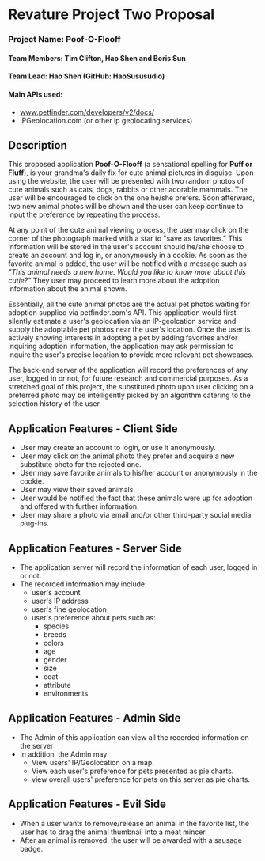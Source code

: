 # Revature Project Two Proposal
### Project Name: Poof-O-Flooff
#### Team Members: Tim Clifton, Hao Shen and Boris Sun
#### Team Lead: Hao Shen (GitHub: HaoSususudio)
#### Main APIs used:
* www.petfinder.com/developers/v2/docs/
* IPGeolocation.com (or other ip geolocating services)

## Description
This proposed application **Poof-O-Flooff** (a sensational spelling for **Puff or Fluff**), is your grandma's daily fix for cute animal pictures in disguise. Upon using the website, the user will be presented with two random photos of cute animals such as cats, dogs, rabbits or other adorable mammals. The user will be encouraged to click on the one he/she prefers. Soon afterward, two new animal photos will be shown and the user can keep continue to input the preference by repeating the process.

At any point of the cute animal viewing process, the user may click on the corner of the photograph marked with a star to "save as favorites." This information will be stored in the user's account should he/she choose to create an account and log in, or anonymously in a cookie. As soon as the favorite animal is added, the user will be notified with a message such as *"This animal needs a new home. Would you like to know more about this cutie?"* They user may proceed to learn more about the adoption information about the animal shown.

Essentially, all the cute animal photos are the actual pet photos waiting for adoption supplied via petfinder.com's API. This application would first silently estimate a user's geolocation via an IP-geolcation service and supply the adoptable pet photos near the user's location. Once the user is actively showing interests in adopting a pet by adding favorites and/or inquiring adoption information, the application may ask permission to inquire the user's precise location to provide more relevant pet showcases.

The back-end server of the application will record the preferences of any user, logged in or not, for future research and commercial purposes. As a stretched goal of this project, the substituted photo upon user clicking on a preferred photo may be intelligently picked by an algorithm catering to the selection history of the user.

## Application Features - Client Side
* User may create an account to login, or use it anonymously.
* User may click on the animal photo they prefer and acquire a new substitute photo for the rejected one.
* User may save favorite animals to his/her account or anonymously in the cookie.
* User may view their saved animals.
* User would be notified the fact that these animals were up for adoption and offered with further information.
* User may share a photo via email and/or other third-party social media plug-ins.

## Application Features - Server Side
* The application server will record the information of each user, logged in or not.
* The recorded information may include: 
  * user's account
  * user's IP address
  * user's fine geolocation
  * user's preference about pets such as:
    * species
    * breeds
    * colors
    * age
    * gender
    * size
    * coat
    * attribute
    * environments

## Application Features - Admin Side
* The Admin of this application can view all the recorded information on the server
* In addition, the Admin may
  * View users' IP/Geolocation on a map.
  * View each user's preference for pets presented as pie charts.
  * view overall users' preference for pets on this server as pie charts.

## Application Features - Evil Side
* When a user wants to remove/release an animal in the favorite list, the user has to drag the animal thumbnail into a meat mincer.
* After an animal is removed, the user will be awarded with a sausage badge.